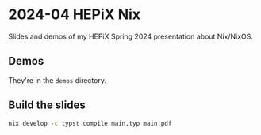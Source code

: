 # 2024-04 HEPiX Nix

Slides and demos of my HEPiX Spring 2024 presentation about Nix/NixOS.

## Demos

They're in the `demos` directory.

## Build the slides

``` bash
nix develop -c typst compile main.typ main.pdf
```
